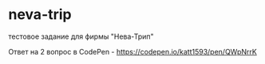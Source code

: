 # neva-trip
тестовое задание для фирмы "Нева-Трип"


Ответ на 2 вопрос в CodePen - https://codepen.io/katt1593/pen/QWpNrrK
